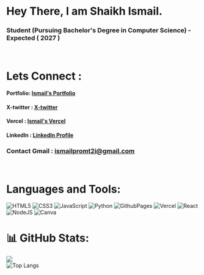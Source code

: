 
# Hey There, I am Shaikh Ismail.

###  Student (Pursuing Bachelor's Degree in Computer Science) - Expected ( 2027 )

<br>

#  Lets Connect :

#### Portfolio: [Ismail's Portfolio](https://ismail-dcode.github.io/Myportfolio/)

#### X-twitter : [X-twitter](https://x.com/Ismail_dcode/)

#### Vercel : [Ismail's Vercel](https://vercel.com/ismails-projects-b436a609)


#### LinkedIn : [LinkedIn Profile ](https://www.linkedin.com/in/ismail-shaikh-19798a335/)

### Contact Gmail : ismailpromt2i@gmail.com



<br>

# Languages and Tools:

![HTML5](https://img.shields.io/badge/html5-%23E34F26.svg?style=for-the-badge&logo=html5&logoColor=white) ![CSS3](https://img.shields.io/badge/css3-%231572B6.svg?style=for-the-badge&logo=css3&logoColor=white) ![JavaScript](https://img.shields.io/badge/javascript-%23323330.svg?style=for-the-badge&logo=javascript&logoColor=%23F7DF1E)  ![Python](https://img.shields.io/badge/python-3670A0?style=for-the-badge&logo=python&logoColor=ffdd54) ![GithubPages](https://img.shields.io/badge/github%20pages-121013?style=for-the-badge&logo=github&logoColor=white) ![Vercel](https://img.shields.io/badge/vercel-%23000000.svg?style=for-the-badge&logo=vercel&logoColor=white) ![React](https://img.shields.io/badge/react-%2320232a.svg?style=for-the-badge&logo=react&logoColor=%2361DAFB)  ![NodeJS](https://img.shields.io/badge/node.js-6DA55F?style=for-the-badge&logo=node.js&logoColor=white)  ![Canva](https://img.shields.io/badge/Canva-%2300C4CC.svg?style=for-the-badge&logo=Canva&logoColor=white)


# 📊 GitHub Stats:


![](https://github-readme-streak-stats.herokuapp.com/?user=Ismail-dcode&theme=dark&hide_border=false&cache_seconds=60)<br>
![Top Langs](https://github-readme-stats.vercel.app/api/top-langs/?username=Ismail-dcode&theme=dark&hide_border=false&include&layout=compact)





